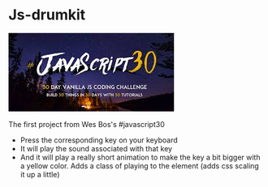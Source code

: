 # Js-drumkit

![Image Description](javascript30.jpg)

The first project from Wes Bos's #javascript30

- Press the corresponding key on your keyboard
- It will play the sound associated with that key
- And it will play a really short animation to make the
  key a bit bigger with a yellow color. Adds a class of
  playing to the element (adds css scaling it up a little)
